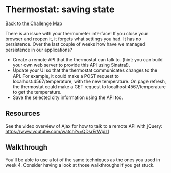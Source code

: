 # Thermostat: saving state

[Back to the Challenge Map](0_challenge_map.md)

There is an issue with your thermometer interface!  If you close your browser and reopen it, it forgets what settings you had. It has no persistence. Over the last couple of weeks how have we managed persistence in our applications?

* Create a remote API that the thermostat can talk to. (hint: you can build your own web server to provide this API using Sinatra!).
* Update your UI so that the thermostat communicates changes to the API. For example, it could make a POST request to localhost:4567/temperature, with the new temperature.  On page refresh, the thermostat could make a GET request to localhost:4567/temperature to get the temperature.
* Save the selected city information using the API too.

## Resources
See the video overview of Ajax for how to talk to a remote API with jQuery: https://www.youtube.com/watch?v=QDsrErWpizI

## Walkthrough

You'll be able to use a lot of the same techniques as the ones you used in week 4. Consider having a look at those walkthroughs if you get stuck.
